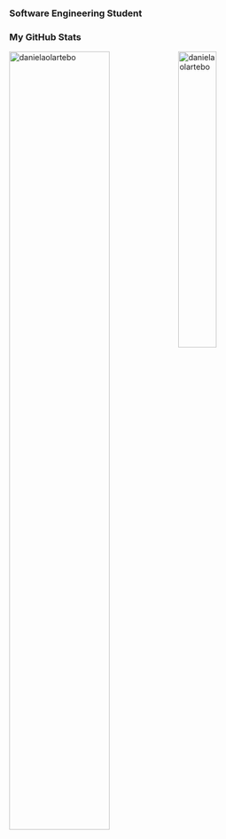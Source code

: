 ### Software Engineering Student 

<!--
**danielaolartebo/danielaolartebo** is a ✨ _special_ ✨ repository because its `README.md` (this file) appears on your GitHub profile.

Here are some ideas to get you started:

- 🔭 I’m currently working on ...
- 🌱 I’m currently learning ...
- 👯 I’m looking to collaborate on ...
- 🤔 I’m looking for help with ...
- 💬 Ask me about ...
- 📫 How to reach me: ...
- 😄 Pronouns: ...
- ⚡ Fun fact: ...
-->
### My GitHub Stats
<img align="left" src="https://github-readme-stats.vercel.app/api?username=danielaolartebo&show_icons=true&theme=react&include_all_commits=true&locale=en" alt="danielaolartebo" width="60%">

<img src="https://github-readme-stats.vercel.app/api/top-langs?username=danielaolartebo&show_icons=true&theme=react&include_all_commits=true&locale=en&layout=compact" alt="danielaolartebo" width="37%">
